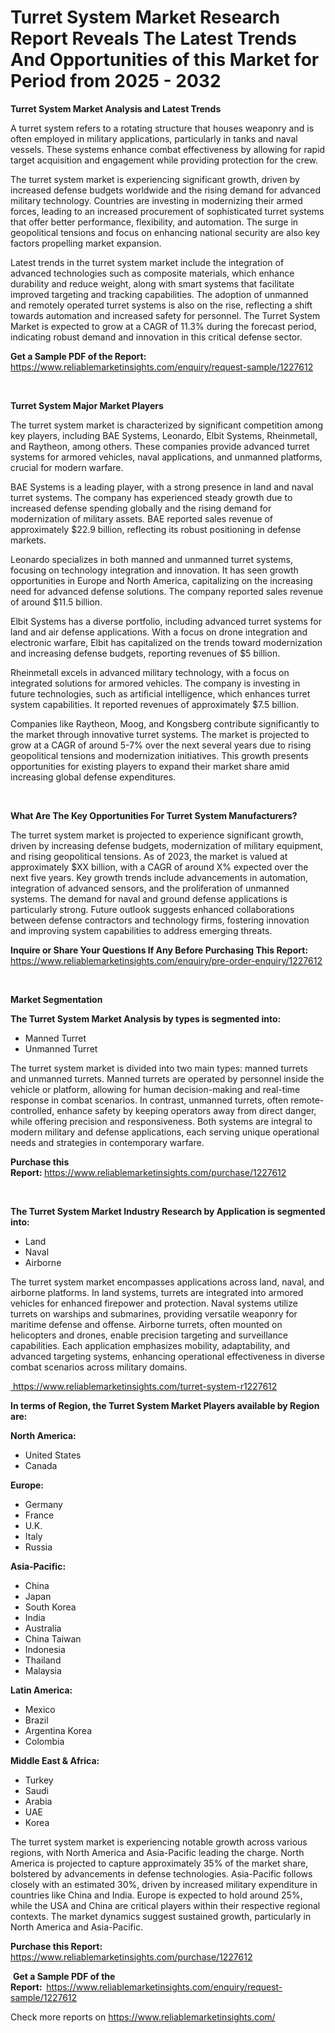 <p><h1>Turret System Market Research Report Reveals The Latest Trends And Opportunities of this Market for Period from 2025 - 2032</h1></p><p><strong>Turret System Market Analysis and Latest Trends</strong></p>
<p><p>A turret system refers to a rotating structure that houses weaponry and is often employed in military applications, particularly in tanks and naval vessels. These systems enhance combat effectiveness by allowing for rapid target acquisition and engagement while providing protection for the crew.</p><p>The turret system market is experiencing significant growth, driven by increased defense budgets worldwide and the rising demand for advanced military technology. Countries are investing in modernizing their armed forces, leading to an increased procurement of sophisticated turret systems that offer better performance, flexibility, and automation. The surge in geopolitical tensions and focus on enhancing national security are also key factors propelling market expansion.</p><p>Latest trends in the turret system market include the integration of advanced technologies such as composite materials, which enhance durability and reduce weight, along with smart systems that facilitate improved targeting and tracking capabilities. The adoption of unmanned and remotely operated turret systems is also on the rise, reflecting a shift towards automation and increased safety for personnel. The Turret System Market is expected to grow at a CAGR of 11.3% during the forecast period, indicating robust demand and innovation in this critical defense sector.</p></p>
<p><strong>Get a Sample PDF of the Report:&nbsp;</strong> <a href="https://www.reliablemarketinsights.com/enquiry/request-sample/1227612?utm_campaign=3184&utm_medium=2&utm_source=Github&utm_content=ia&utm_term=09042025&utm_id=turret-system">https://www.reliablemarketinsights.com/enquiry/request-sample/1227612</a></p>
<p>&nbsp;</p>
<p><strong>Turret System Major Market Players</strong></p>
<p><p>The turret system market is characterized by significant competition among key players, including BAE Systems, Leonardo, Elbit Systems, Rheinmetall, and Raytheon, among others. These companies provide advanced turret systems for armored vehicles, naval applications, and unmanned platforms, crucial for modern warfare.</p><p>BAE Systems is a leading player, with a strong presence in land and naval turret systems. The company has experienced steady growth due to increased defense spending globally and the rising demand for modernization of military assets. BAE reported sales revenue of approximately $22.9 billion, reflecting its robust positioning in defense markets.</p><p>Leonardo specializes in both manned and unmanned turret systems, focusing on technology integration and innovation. It has seen growth opportunities in Europe and North America, capitalizing on the increasing need for advanced defense solutions. The company reported sales revenue of around $11.5 billion.</p><p>Elbit Systems has a diverse portfolio, including advanced turret systems for land and air defense applications. With a focus on drone integration and electronic warfare, Elbit has capitalized on the trends toward modernization and increasing defense budgets, reporting revenues of $5 billion.</p><p>Rheinmetall excels in advanced military technology, with a focus on integrated solutions for armored vehicles. The company is investing in future technologies, such as artificial intelligence, which enhances turret system capabilities. It reported revenues of approximately $7.5 billion.</p><p>Companies like Raytheon, Moog, and Kongsberg contribute significantly to the market through innovative turret systems. The market is projected to grow at a CAGR of around 5-7% over the next several years due to rising geopolitical tensions and modernization initiatives. This growth presents opportunities for existing players to expand their market share amid increasing global defense expenditures.</p></p>
<p>&nbsp;</p>
<p><strong>What Are The Key Opportunities For Turret System Manufacturers?</strong></p>
<p><p>The turret system market is projected to experience significant growth, driven by increasing defense budgets, modernization of military equipment, and rising geopolitical tensions. As of 2023, the market is valued at approximately $XX billion, with a CAGR of around X% expected over the next five years. Key growth trends include advancements in automation, integration of advanced sensors, and the proliferation of unmanned systems. The demand for naval and ground defense applications is particularly strong. Future outlook suggests enhanced collaborations between defense contractors and technology firms, fostering innovation and improving system capabilities to address emerging threats.</p></p>
<p><strong>Inquire or Share Your Questions If Any Before Purchasing This Report:</strong> <a href="https://www.reliablemarketinsights.com/enquiry/pre-order-enquiry/1227612?utm_campaign=3184&utm_medium=2&utm_source=Github&utm_content=ia&utm_term=09042025&utm_id=turret-system">https://www.reliablemarketinsights.com/enquiry/pre-order-enquiry/1227612</a></p>
<p>&nbsp;</p>
<p><strong>Market Segmentation</strong></p>
<p><strong>The Turret System Market Analysis by types is segmented into:</strong></p>
<p><ul><li>Manned Turret</li><li>Unmanned Turret</li></ul></p>
<p><p>The turret system market is divided into two main types: manned turrets and unmanned turrets. Manned turrets are operated by personnel inside the vehicle or platform, allowing for human decision-making and real-time response in combat scenarios. In contrast, unmanned turrets, often remote-controlled, enhance safety by keeping operators away from direct danger, while offering precision and responsiveness. Both systems are integral to modern military and defense applications, each serving unique operational needs and strategies in contemporary warfare.</p></p>
<p><strong>Purchase this Report:&nbsp;</strong><a href="https://www.reliablemarketinsights.com/purchase/1227612?utm_campaign=3184&utm_medium=2&utm_source=Github&utm_content=ia&utm_term=09042025&utm_id=turret-system">https://www.reliablemarketinsights.com/purchase/1227612</a></p>
<p>&nbsp;</p>
<p><strong>The Turret System Market Industry Research by Application is segmented into:</strong></p>
<p><ul><li>Land</li><li>Naval</li><li>Airborne</li></ul></p>
<p><p>The turret system market encompasses applications across land, naval, and airborne platforms. In land systems, turrets are integrated into armored vehicles for enhanced firepower and protection. Naval systems utilize turrets on warships and submarines, providing versatile weaponry for maritime defense and offense. Airborne turrets, often mounted on helicopters and drones, enable precision targeting and surveillance capabilities. Each application emphasizes mobility, adaptability, and advanced targeting systems, enhancing operational effectiveness in diverse combat scenarios across military domains.</p></p>
<p><a href="https://www.reliablemarketinsights.com/turret-system-r1227612?utm_campaign=3184&utm_medium=2&utm_source=Github&utm_content=ia&utm_term=09042025&utm_id=turret-system">&nbsp;https://www.reliablemarketinsights.com/turret-system-r1227612</a></p>
<p><strong>In terms of Region, the Turret System Market Players available by Region are:</strong></p>
<p>
    <p> <strong> North America: </strong>
        <ul>
            <li>United States</li>
            <li>Canada</li>
        </ul>
        </p> 
    <p> <strong> Europe: </strong>
        <ul>
            <li>Germany</li>
            <li>France</li>
            <li>U.K.</li>
            <li>Italy</li>
            <li>Russia</li>
        </ul>
        </p> 
    <p> <strong> Asia-Pacific: </strong>
        <ul>
            <li>China</li>
            <li>Japan</li>
            <li>South Korea</li>
            <li>India</li>
            <li>Australia</li>
            <li>China Taiwan</li>
            <li>Indonesia</li>
            <li>Thailand</li>
            <li>Malaysia</li>
        </ul>
        </p> 
    <p> <strong> Latin America: </strong>
        <ul>
            <li>Mexico</li>
            <li>Brazil</li>
            <li>Argentina Korea</li>
            <li>Colombia</li>
        </ul>
        </p> 
    <p> <strong> Middle East & Africa: </strong>
        <ul>
            <li>Turkey</li>
            <li>Saudi</li>
            <li>Arabia</li>
            <li>UAE</li>
            <li>Korea</li>
        </ul>
    </p>
    </p>
<p><p>The turret system market is experiencing notable growth across various regions, with North America and Asia-Pacific leading the charge. North America is projected to capture approximately 35% of the market share, bolstered by advancements in defense technologies. Asia-Pacific follows closely with an estimated 30%, driven by increased military expenditure in countries like China and India. Europe is expected to hold around 25%, while the USA and China are critical players within their respective regional contexts. The market dynamics suggest sustained growth, particularly in North America and Asia-Pacific.</p></p>
<p><strong>Purchase this Report: </strong><a href="https://www.reliablemarketinsights.com/purchase/1227612?utm_campaign=3184&utm_medium=2&utm_source=Github&utm_content=ia&utm_term=09042025&utm_id=turret-system">https://www.reliablemarketinsights.com/purchase/1227612</a></p>
<p>&nbsp;<strong>Get a Sample PDF of the Report:&nbsp;&nbsp;</strong><a href="https://www.reliablemarketinsights.com/enquiry/request-sample/1227612?utm_campaign=3184&utm_medium=2&utm_source=Github&utm_content=ia&utm_term=09042025&utm_id=turret-system">https://www.reliablemarketinsights.com/enquiry/request-sample/1227612</a></p>
<p><strong></strong></p>
<p>Check more reports on <a href="https://www.reliablemarketinsights.com/?utm_campaign=3184&utm_medium=2&utm_source=Github&utm_content=ia&utm_term=09042025&utm_id=turret-system">https://www.reliablemarketinsights.com/</a></p>